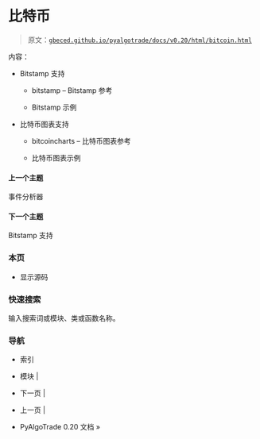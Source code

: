 # 比特币

> 原文：[`gbeced.github.io/pyalgotrade/docs/v0.20/html/bitcoin.html`](https://gbeced.github.io/pyalgotrade/docs/v0.20/html/bitcoin.html)

内容：

+   Bitstamp 支持

    +   bitstamp – Bitstamp 参考

    +   Bitstamp 示例

+   比特币图表支持

    +   bitcoincharts – 比特币图表参考

    +   比特币图表示例

#### 上一个主题

事件分析器

#### 下一个主题

Bitstamp 支持

### 本页

+   显示源码

### 快速搜索

输入搜索词或模块、类或函数名称。

### 导航

+   索引

+   模块 |

+   下一页 |

+   上一页 |

+   PyAlgoTrade 0.20 文档 »
